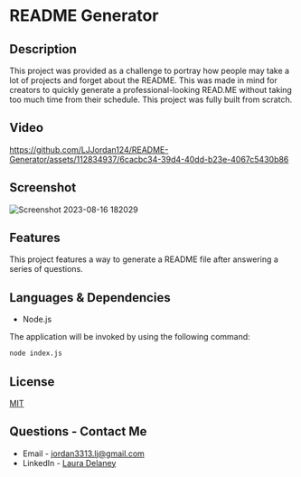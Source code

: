 # README Generator

## Description
This project was provided as a challenge to portray how people may take a lot of projects and forget about the README. This was made in mind for creators to quickly generate a professional-looking READ.ME without taking too much time from their schedule. This project was fully built from scratch.

## Video
https://github.com/LJJordan124/README-Generator/assets/112834937/6cacbc34-39d4-40dd-b23e-4067c5430b86

## Screenshot
![Screenshot 2023-08-16 182029](https://github.com/LJJordan124/README-Generator/assets/112834937/707797ed-ff6c-4877-84c6-968858aef7a7)


## Features
This project features a way to generate a README file after answering a series of questions.

## Languages & Dependencies
* Node.js

The application will be invoked by using the following command:

```bash
node index.js
```

## License
[MIT](https://choosealicense.com/licenses/mit/)

## Questions - Contact Me
* Email - jordan3313.lj@gmail.com
* LinkedIn - [Laura Delaney](https://www.linkedin.com/in/laura-jordan-510412241/)
